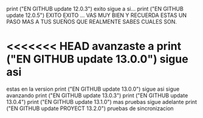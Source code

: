 print ("EN GITHUB update 12.0.3") exito sigue a si...
print ("EN GITHUB update 12.0.5") EXITO EXITO ... VAS MUY BIEN Y RECUERDA ESTAS UN PASO MAS A TUS SUEÑOS QUE REALMENTE SABES CUALES SON.

<<<<<<< HEAD
avanzaste a print ("EN GITHUB update 13.0.0") sigue asi
=======
estas en la version print ("EN GITHUB update 13.0.0") sigue asi sigue avanzando
print ("EN GITHUB update 13.0.3")
print ("EN GITHUB update 13.0.4")
print ("EN GITHUB update 13.1.0") mas pruebas sigue adelante
print ("EN GITHUB update PROYECT 13.2.0") pruebas de sincronizacion